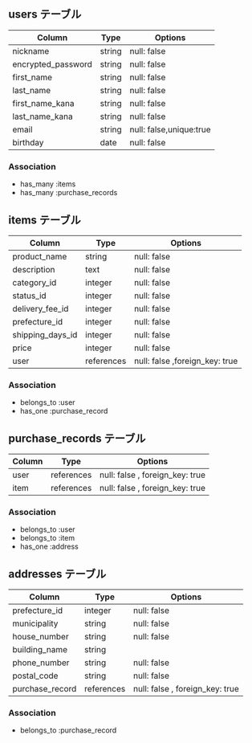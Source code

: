 ## users テーブル

|  Column          | Type      | Options                 |
| ---------------- | --------- | ----------------------- |
|nickname          |string     | null: false             |
|encrypted_password|string     | null: false             |
|first_name        |string     | null: false             |
|last_name         |string     | null: false             |
|first_name_kana   |string     | null: false             |
|last_name_kana    |string     | null: false             |
|email             |string     | null: false,unique:true |
|birthday          |date       | null: false             |


### Association

- has_many :items
- has_many :purchase_records



## items テーブル

|  Column          | Type     | Options                       |
| ---------------- | -------- | ----------------------------- |
|product_name      |string    | null: false                   |
|description       |text      | null: false                   |
|category_id       |integer   | null: false                   |
|status_id         |integer   | null: false                   |
|delivery_fee_id   |integer   | null: false                   |
|prefecture_id     |integer   | null: false                   |
|shipping_days_id  |integer   | null: false                   |
|price             |integer   | null: false                   |
|user              |references| null: false ,foreign_key: true|

### Association

- belongs_to :user
- has_one :purchase_record

## purchase_records テーブル

|  Column          | Type        | Options                        |
| ---------------- | ----------- | ------------------------------ |
|user              |references   | null: false , foreign_key: true|
|item              |references   | null: false , foreign_key: true|


### Association

- belongs_to :user
- belongs_to :item
- has_one :address



## addresses テーブル

|  Column          | Type         | Options                        |
| ---------------- | ------------ | ------------------------------ |
|prefecture_id     |integer       | null: false                    |
|municipality      |string        | null: false                    |
|house_number      |string        | null: false                    |
|building_name     |string        |                                |
|phone_number      |string        | null: false                    |
|postal_code       |string        | null: false                    |
|purchase_record   |references    | null: false , foreign_key: true|


### Association

- belongs_to :purchase_record
